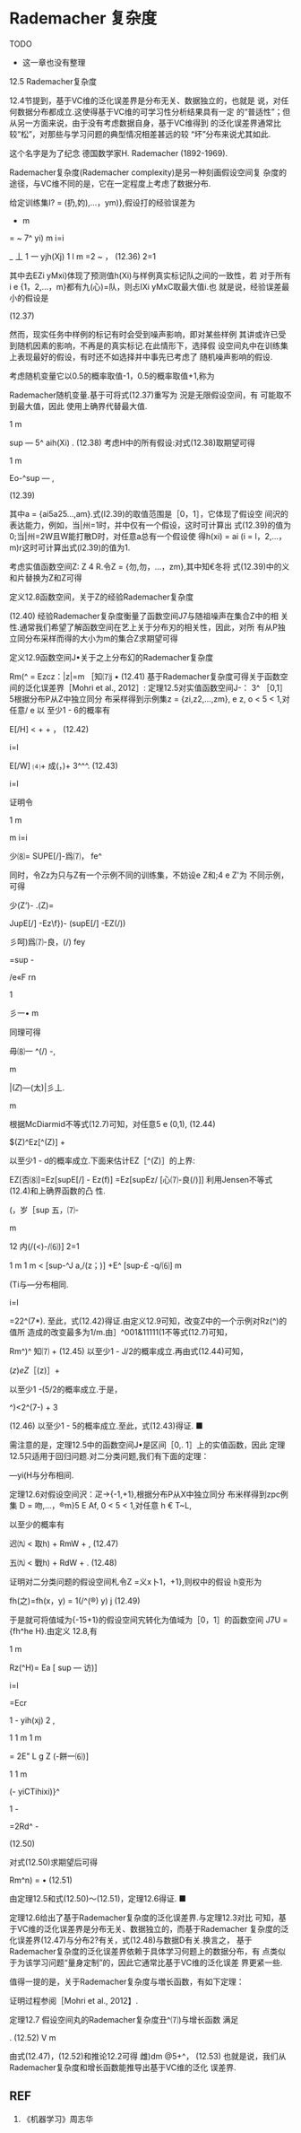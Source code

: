 # Rademacher 复杂度

TODO

- 这一章也没有整理

12.5 Rademacher复杂度

12.4节提到，基于VC维的泛化误差界是分布无关、数据独立的，也就是 说，对任何数据分布都成立.这使得基于VC维的可学习性分析结果具有一定 的“普适性”；但从另一方面来说，由于没有考虑数据自身，基于VC维得到 的泛化误差界通常比较“松”，对那些与学习问题的典型情况相差甚远的较 “坏”分布来说尤其如此.

这个名字是为了纪念 德国数学家H. Rademacher (1892-1969).


Rademacher复杂度(Rademacher complexity)是另一种刻画假设空间复 杂度的途径，与VC维不同的是，它在一定程度上考虑了数据分布.

给定训练集I? =    (扔,妁),…，ym)},假设打的经验误差为

- m

= ~    7^ yi)
m i=i

_ 丄 1 一 yjh(Xj)
1 l m
=2 ~    ，    (12.36)
2=1

其中去EZi yMxi)体现了预测值h(Xi)与样例真实标记队之间的一致性，若 对于所有i e {1，2,…，m}都有九(心)=队，则忐IXi yMxC取最大值i.也 就是说，经验误差最小的假设是



(12.37)

然而，现实任务中样例的标记有时会受到噪声影响，即对某些样例 其讲或许已受到随机因素的影响，不再是的真实标记.在此情形下，选择假 设空间丸中在训练集上表现最好的假设，有时还不如选择并中事先已考虑了 随机噪声影响的假设.

考虑随机变量它以0.5的概率取值-1，0.5的概率取值+1,称为

Rademacher随机变量.基于可将式(12.37)重写为
況是无限假设空间，有 可能取不到最大值，因此 使用上确界代替最大值.


1 m

sup — 5^ aih(Xi) .    (12.38)
考虑H中的所有假设:对式(12.38)取期望可得

1 m

Eo-^sup —    ,

(12.39)

其中a = {ai5a25...,am}.式(I2.39)的取值范围是［0，1］，它体现了假设空 间沢的表达能力，例如，当|州=1时，并中仅有一个假设，这时可计算出 式(12.39)的值为0;当|州=2W且W能打散D时，对任意a总有一个假设使 得h(xi) = ai (i = l，2,…，m)r这时可计算出式(l2.39)的值为1.

考虑实值函数空间Z: Z 4 R.令Z = {勿,勿，…，zm},其中知€冬将 式(12.39)中的义和片替换为Z和Z可得

定义12.8函数空间，关于Z的经验Rademacher复杂度

(12.40)
经验Rademacher复杂度衡量了函数空间J7与随祖噪声在集合Z中的相 关性.通常我们希望了解函数空间在艺上关于分布刃的相关性，因此，对所 有从P独立同分布采样而得的大小为m的集合Z求期望可得

定义12.9函数空间J•关于之上分布幻的Rademacher复杂度

Rm(^ = Ezcz：|z|=m ［知⑺j •    (12.41)
基于Rademacher复杂度可得关于函数空间的泛化误差界［Mohri et al., 2012］:
定理12.5对实值函数空间J-： 3^ ［0,1］5根据分布P从Z中独立同分 布采样得到示例集z = {zi,z2,...,zm}, e z, o < 5 < 1,对任意/ e 以
至少1 - 6的概率有

E[/H] <    +    +    ，    (12.42)

i=l

E[/W]    ⑷+ 成(，)+ 3^^^.    (12.43)

i=l

证明令

1 m

m i=i

少⑻= SUPE[/]-爲⑺， fe^

同时，令Zz为只与Z有一个示例不同的训练集，不妨设e Z和;4 e Z'为 不同示例，可得

少(Z’)- .(Z)=


JupE[/] -Ez\f})- (supE[/] -EZ(/))

彡呵)爲⑺-良，(/) fey

=sup    -

/e«F    rn

1

彡一• m

同理可得

毋⑻一 ^(/)    -,

m

|$(Z) —$(太)|彡丄.

m

根据McDiarmid不等式(12.7)可知，对任意5 e (0,1), (12.44)

$(Z)^Ez[^(Z)] +



以至少1 - d的概率成立.下面来估计EZ［^(Z)］的上界:

EZ[否⑻]=Ez[supE[/] - Ez(f)]
=Ez[supEz/ [心⑺-良(/)]]
利用Jensen不等式 (12.4)和上确界函数的凸 性.


(，岁［sup 五，⑺-


m


12 内(/(<)-/⑹)] 2=1

1 m    1 m
< [sup-^J a,/(z；)] +E^ [sup-£ -q/⑹] m


(Ti与—分布相同.



i=l


=22^(7*).
至此，式(12.42)得证.由定义12.9可知，改变Z中的一个示例对Rz(^)的值所 造成的改变最多为1/m.由］^001&11111(1不等式(12.7)可知，

Rm^)^ 知⑺ +    (12.45)
以至少1 - J/2的概率成立.再由式(12.44)可知，

$(z)eZ［$(z)］+

以至少1 -(5/2的概率成立.于是，

^)<2^(7-) + 3



(12.46)
以至少1 - 5的概率成立.至此，式(12.43)得证.    ■

需注意的是，定理12.5中的函数空间J•是区间［0,. 1］上的实值函数，因此 定理12.5只适用于回归问题.对二分类问题,我们有下面的定理：

—yi(H与分布相间.


定理12.6对假设空间沢：疋->{-1,+1},根据分布P从X中独立同分 布米样得到zpc例集 D =    吻,...，®m}5 E Af, 0 < 5 < 1,对任意 h € T~L,

以至少的概率有


迟㈨ < 取h) + RmW +    ,    (12.47)

五㈨ < 戰h) + RdW +    .    (12.48)

证明对二分类问题的假设空间札令Z =义x卜1，+1},则权中的假设 h变形为

fh(之)=fh(x，y) = 1(/^(®) y) j    (12.49)

于是就可将值域为{-15+1}的假设空间宄转化为值域为［0，1］的函数空间 J7U = {fh^he H}.由定义 12.8,有


1 m

Rz(^H)= Ea [ sup —    访)]


i=l


=Ecr


1 - yih(xj) 2 ,


1    1 m    1 m

= 2E" L g    Z (-餅一⑹)]

1 1 m

(- yiCTihixi)}^

1 -

=2Rd^ -


(12.50)


对式(12.50)求期望后可得

Rm^n) =    •    (12.51)

由定理12.5和式(12.50)〜(12.51)，定理12.6得证.    ■


定理12.6给出了基于Rademacher复杂度的泛化误差界.与定理12.3对比 可知，基于VC维的泛化误差界是分布无关、数据独立的，而基于Rademacher 复杂度的泛化误差界(12.47)与分布2?有关，式(12.48)与数据D有关.换言之， 基于Rademacher复杂度的泛化误差界依赖于具体学习何题上的数据分布，有 点类似于为该学习问题“量身定制”的，因此它通常比基于VC维的泛化误差 界更紧一些.

值得一提的是，关于Rademacher复杂度与増长函数，有如下定理：

证明过程参阅［Mohri et al., 2012】.


定理12.7 假设空间丸的Rademacher复杂度丑^⑺)与增长函数 满足

.    (12.52)
V m

由式(12.47)，(12.52)和推论12.2可得
雌)dm @5+^，    (12.53)
也就是说，我们从Rademacher复杂度和增长函数能推导出基于VC维的泛化 误差界.



## REF

1. 《机器学习》周志华
